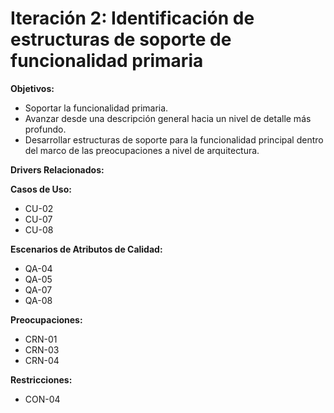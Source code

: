 # Iteración 2: Identificación de estructuras de soporte de funcionalidad primaria

**Objetivos:**
- Soportar la funcionalidad primaria.
- Avanzar desde una descripción general hacia un nivel de detalle más profundo.
- Desarrollar estructuras de soporte para la funcionalidad principal dentro del marco de las preocupaciones a nivel de arquitectura.

**Drivers Relacionados:**

**Casos de Uso:**
- CU-02
- CU-07
- CU-08

**Escenarios de Atributos de Calidad:**
- QA-04
- QA-05
- QA-07
- QA-08

**Preocupaciones:**
- CRN-01
- CRN-03
- CRN-04

**Restricciones:**
- CON-04